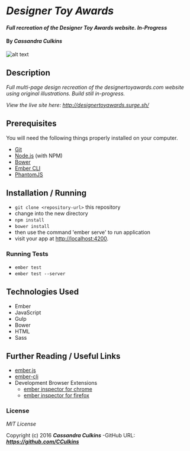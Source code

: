 # _Designer Toy Awards_

#### _Full recreation of the Designer Toy Awards website. In-Progress_

#### By _**Cassandra Culkins**_

![alt text](http://i.imgur.com/Y6e9DXX.png "Logo Title Text 1")

## Description

_Full multi-page design recreation of the designertoyawards.com website using original illustrations. Build still in-progress._

_View the live site here: http://designertoyawards.surge.sh/_

## Prerequisites

You will need the following things properly installed on your computer.

* [Git](http://git-scm.com/)
* [Node.js](http://nodejs.org/) (with NPM)
* [Bower](http://bower.io/)
* [Ember CLI](http://www.ember-cli.com/)
* [PhantomJS](http://phantomjs.org/)

## Installation / Running

* `git clone <repository-url>` this repository
* change into the new directory
* `npm install`
* `bower install`
* then use the command 'ember serve' to run application
* visit your app at [http://localhost:4200](http://localhost:4200).

### Running Tests

* `ember test`
* `ember test --server`

## Technologies Used

* Ember
* JavaScript
* Gulp
* Bower
* HTML
* Sass

## Further Reading / Useful Links

* [ember.js](http://emberjs.com/)
* [ember-cli](http://www.ember-cli.com/)
* Development Browser Extensions
  * [ember inspector for chrome](https://chrome.google.com/webstore/detail/ember-inspector/bmdblncegkenkacieihfhpjfppoconhi)
  * [ember inspector for firefox](https://addons.mozilla.org/en-US/firefox/addon/ember-inspector/)

### License

*MIT License*

Copyright (c) 2016 **_Cassandra Culkins_**
-GitHub URL: **_https://github.com/CCulkins_**
